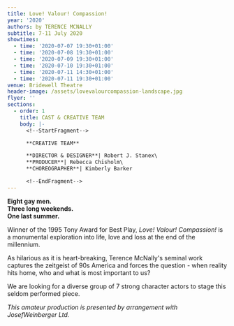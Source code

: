 ```yaml
---
title: Love! Valour! Compassion!
year: '2020'
authors: by TERENCE MCNALLY
subtitle: 7-11 July 2020
showtimes:
  - time: '2020-07-07 19:30+01:00'
  - time: '2020-07-08 19:30+01:00'
  - time: '2020-07-09 19:30+01:00'
  - time: '2020-07-10 19:30+01:00'
  - time: '2020-07-11 14:30+01:00'
  - time: '2020-07-11 19:30+01:00'
venue: Bridewell Theatre
header-image: /assets/lovevalourcompassion-landscape.jpg
flyer: ''
sections:
  - order: 1
    title: CAST & CREATIVE TEAM
    body: |-
      <!--StartFragment-->

      **CREATIVE TEAM**

      **DIRECTOR & DESIGNER**| Robert J. Stanex\
      **PRODUCER**| Rebecca Chisholm\
      **CHOREOGRAPHER**| Kimberly Barker

      <!--EndFragment-->
---
```

<!--StartFragment-->

**Eight gay men.**\
**Three long weekends.**\
**One last summer.**

Winner of the 1995 Tony Award for Best Play, *Love! Valour! Compassion!* is a monumental exploration into life, love and loss at the end of the millennium.

As hilarious as it is heart-breaking, Terence McNally's seminal work captures the zeitgeist of 90s America and forces the question - when reality hits home, who and what is most important to us?

We are looking for a diverse group of 7 strong character actors to stage this seldom performed piece.



*This amateur production is presented by arrangement with JosefWeinberger Ltd.*

<!--EndFragment-->
